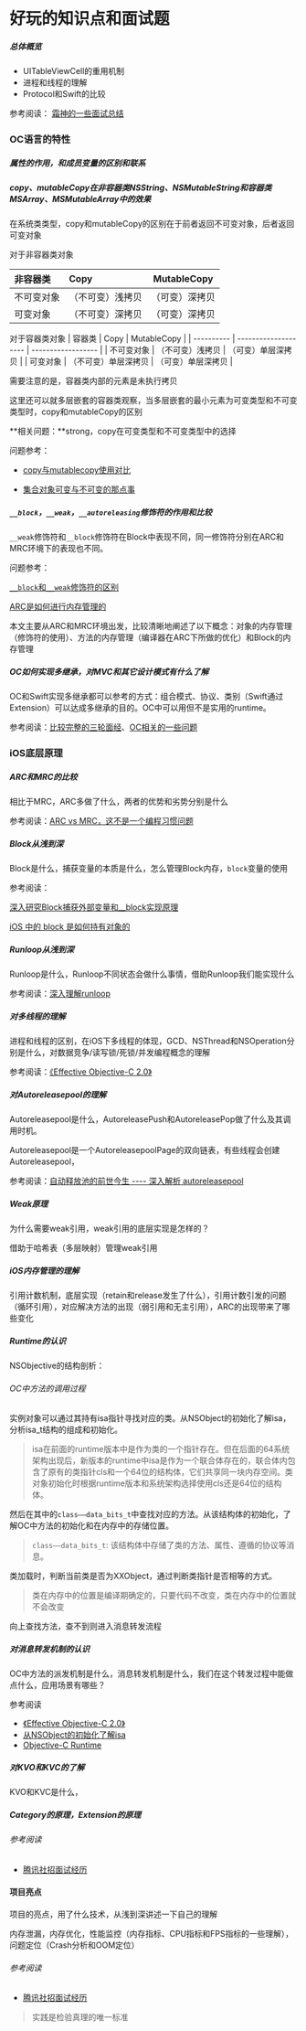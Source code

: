 # 好玩的知识点和面试题

##### 总体概览

* UITableViewCell的重用机制
* 进程和线程的理解
* Protocol和Swift的比较

参考阅读： [霜神的一些面试总结](https://halfrost.com/ios_interview/)

### OC语言的特性

##### 属性的作用，和成员变量的区别和联系

##### copy、mutableCopy在非容器类NSString、NSMutableString和容器类MSArray、MSMutableArray中的效果

在系统类类型，copy和mutableCopy的区别在于前者返回不可变对象，后者返回可变对象

对于非容器类对象

| 非容器类   | Copy             | MutableCopy    |
| :--------- | :--------------- | -------------- |
| 不可变对象 | （不可变）浅拷贝 | （可变）深拷贝 |
| 可变对象   | （不可变）深拷贝 | （可变）深拷贝 |

对于容器类对象
| 容器类     | Copy                 | MutableCopy        |
| ---------- | -------------------- | ------------------ |
| 不可变对象 | （不可变）浅拷贝     | （可变）单层深拷贝 |
| 可变对象   | （不可变）单层深拷贝 | （可变）单层深拷贝 |

需要注意的是，容器类内部的元素是未执行拷贝

这里还可以就多层嵌套的容器类观察，当多层嵌套的最小元素为可变类型和不可变类型时，copy和mutableCopy的区别

**相关问题：**strong，copy在可变类型和不可变类型中的选择

问题参考：

* [copy与mutablecopy使用对比](https://www.jianshu.com/p/cf34d7ed180d)

* [集合对象可变与不可变的那点事](http://www.veryitman.com/2019/01/13/%E9%9B%86%E5%90%88%E5%AF%B9%E8%B1%A1%E5%8F%AF%E5%8F%98%E4%B8%8E%E4%B8%8D%E5%8F%AF%E5%8F%98%E7%9A%84%E9%82%A3%E7%82%B9%E4%BA%8B/)

##### `__block`，`__weak`，`__autoreleasing`修饰符的作用和比较

`__weak`修饰符和`__block`修饰符在Block中表现不同，同一修饰符分别在ARC和MRC环境下的表现也不同。

问题参考：

[`__block`和`__weak`修饰符的区别](https://www.jianshu.com/p/46f463c05e8a)

[ARC是如何进行内存管理的](https://amywushu.github.io/2016/12/07/%E5%9F%BA%E7%A1%80%E7%9F%A5%E8%AF%86-ARC-%E6%98%AF%E5%A6%82%E4%BD%95%E8%BF%9B%E8%A1%8C%E5%86%85%E5%AD%98%E7%AE%A1%E7%90%86%E7%9A%84.html)

本文主要从ARC和MRC环境出发，比较清晰地阐述了以下概念：对象的内存管理（修饰符的使用）、方法的内存管理（编译器在ARC下所做的优化）和Block的内存管理

##### OC如何实现多继承，对MVC和其它设计模式有什么了解 

OC和Swift实现多继承都可以参考的方式：组合模式、协议、类别（Swift通过Extension）可以达成多继承的目的。OC中可以用但不是实用的runtime。

参考阅读：[比较完整的三轮面经](https://juejin.im/post/6844904105270312974)、[OC相关的一些问题](http://www.521ios.com/2017/11/28/%E9%9D%A2%E8%AF%95%E9%97%AE%E9%A2%98%E6%80%BB%E7%BB%93/)

###   iOS底层原理

##### ARC和MRC的比较

相比于MRC，ARC多做了什么，两者的优势和劣势分别是什么

参考阅读：[ARC vs MRC，这不是一个编程习惯问题](http://www.beyondabel.com/blog/2014/03/05/mrc-arc/)

##### Block从浅到深

Block是什么，捕获变量的本质是什么，怎么管理Block内存，`block`变量的使用

参考阅读：

[深入研究Block捕获外部变量和__block实现原理](https://halfrost.com/ios_block/)

[iOS 中的 block 是如何持有对象的](https://draveness.me/block-retain-object/)

##### Runloop从浅到深

Runloop是什么，Runloop不同状态会做什么事情，借助Runloop我们能实现什么

参考阅读：[深入理解runloop](https://blog.ibireme.com/2015/05/18/runloop/)

##### 对多线程的理解

进程和线程的区别，在iOS下多线程的体现，GCD、NSThread和NSOperation分别是什么，对数据竞争/读写锁/死锁/并发编程概念的理解

参考阅读：[《Effective Objective-C 2.0》]()

##### 对Autoreleasepool的理解

Autoreleasepool是什么，AutoreleasePush和AutoreleasePop做了什么及其调用时机。

Autoreleasepool是一个AutoreleasepoolPage的双向链表，有些线程会创建Autoreleasepool，

参考阅读：[自动释放池的前世今生 ---- 深入解析 autoreleasepool](https://draveness.me/autoreleasepool/)

##### Weak原理

为什么需要weak引用，weak引用的底层实现是怎样的？

借助于哈希表（多层映射）管理weak引用

##### iOS内存管理的理解

引用计数机制，底层实现（retain和release发生了什么），引用计数引发的问题（循环引用），对应解决方法的出现（弱引用和无主引用），ARC的出现带来了哪些变化

##### **Runtime的认识**

NSObjective的结构剖析：

###### OC中方法的调用过程

实例对象可以通过其持有isa指针寻找对应的类。从NSObject的初始化了解isa，分析isa_t结构的组成和初始化。

>isa在前面的runtime版本中是作为类的一个指针存在。但在后面的64系统架构出现后，新版本的runtime中isa是作为一个联合体存在的，联合体内包含了原有的类指针cls和一个64位的结构体，它们共享同一块内存空间。类对象初始化时根据runtime版本和系统架构选择使用cls还是64位的结构体。

然后在其中的`class——data_bits_t`中查找对应的方法。从该结构体的初始化，了解OC中方法的初始化和在内存中的存储位置。

> `class——data_bits_t`: 该结构体中存储了类的方法、属性、遵循的协议等消息。

类加载时，判断当前类是否为XXObject，通过判断类指针是否相等的方式。

>  类在内存中的位置是编译期确定的，只要代码不改变，类在内存中的位置就不会改变

向上查找方法，查不到则进入消息转发流程

##### 对消息转发机制的认识

OC中方法的派发机制是什么，消息转发机制是什么，我们在这个转发过程中能做点什么，应用场景有哪些？

参考阅读

* [《Effective Objective-C 2.0》]()
* [从NSObject的初始化了解isa](https://draveness.me/isa/)
* [Objective-C Runtime](http://tech.glowing.com/cn/objective-c-runtime/)

##### 对KVO和KVC的了解

KVO和KVC是什么，

##### Category的原理，Extension的原理

###### 参考阅读

* [腾讯社招面试经历](https://www.nowcoder.com/discuss/472084?channel=1009&source_id=discuss_terminal_discuss_history)

#### 项目亮点

项目的亮点，用了什么技术，从浅到深讲述一下自己的理解

内存泄漏，内存优化，性能监控（内存指标、CPU指标和FPS指标的一些理解），问题定位（Crash分析和OOM定位）

###### 参考阅读

* [腾讯社招面试经历](https://www.nowcoder.com/discuss/472084?channel=1009&source_id=discuss_terminal_discuss_history)



> 实践是检验真理的唯一标准